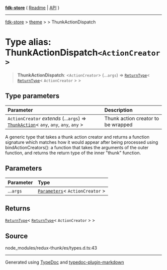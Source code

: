 [**fdk-store**](../../../README.md) ( [Readme](../../../README.md) \| [API](../../../API.md) )

---

[fdk-store](../../../API.md) > [theme](../../README.md) > [<internal>](../README.md) > ThunkActionDispatch

# Type alias: ThunkActionDispatch`<ActionCreator>`

> **ThunkActionDispatch**: \<`ActionCreator`\> (...`args`) => [`ReturnType`](type-alias.ReturnType.md)\< [`ReturnType`](type-alias.ReturnType.md)\< `ActionCreator` \> \>

## Type parameters

| Parameter                                                                                                           | Description                        |
| :------------------------------------------------------------------------------------------------------------------ | :--------------------------------- |
| `ActionCreator` _extends_ (...`args`) => [`ThunkAction`](type-alias.ThunkAction.md)\< `any`, `any`, `any`, `any` \> | Thunk action creator to be wrapped |

A generic type that takes a thunk action creator and returns a function
signature which matches how it would appear after being processed using
bindActionCreators(): a function that takes the arguments of the outer
function, and returns the return type of the inner "thunk" function.

## Parameters

| Parameter | Type                                                          |
| :-------- | :------------------------------------------------------------ |
| ...`args` | [`Parameters`](type-alias.Parameters.md)\< `ActionCreator` \> |

## Returns

[`ReturnType`](type-alias.ReturnType.md)\< [`ReturnType`](type-alias.ReturnType.md)\< `ActionCreator` \> \>

## Source

node_modules/redux-thunk/es/types.d.ts:43

---

Generated using [TypeDoc](https://typedoc.org/) and [typedoc-plugin-markdown](https://www.npmjs.com/package/typedoc-plugin-markdown)
